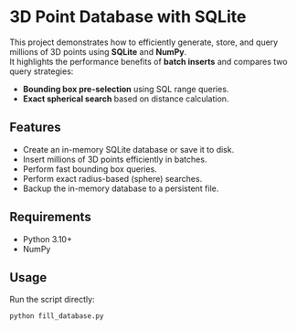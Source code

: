 # 3D Point Database with SQLite

This project demonstrates how to efficiently generate, store, and query millions of 3D points using **SQLite** and **NumPy**.  
It highlights the performance benefits of **batch inserts** and compares two query strategies:
- **Bounding box pre-selection** using SQL range queries.
- **Exact spherical search** based on distance calculation.

## Features
- Create an in-memory SQLite database or save it to disk.
- Insert millions of 3D points efficiently in batches.
- Perform fast bounding box queries.
- Perform exact radius-based (sphere) searches.
- Backup the in-memory database to a persistent file.

## Requirements
- Python 3.10+
- NumPy

## Usage
Run the script directly:

```bash
python fill_database.py
